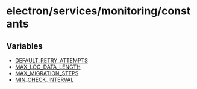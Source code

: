 # electron/services/monitoring/constants

## Variables

- [DEFAULT\_RETRY\_ATTEMPTS](variables/DEFAULT_RETRY_ATTEMPTS.md)
- [MAX\_LOG\_DATA\_LENGTH](variables/MAX_LOG_DATA_LENGTH.md)
- [MAX\_MIGRATION\_STEPS](variables/MAX_MIGRATION_STEPS.md)
- [MIN\_CHECK\_INTERVAL](variables/MIN_CHECK_INTERVAL.md)
